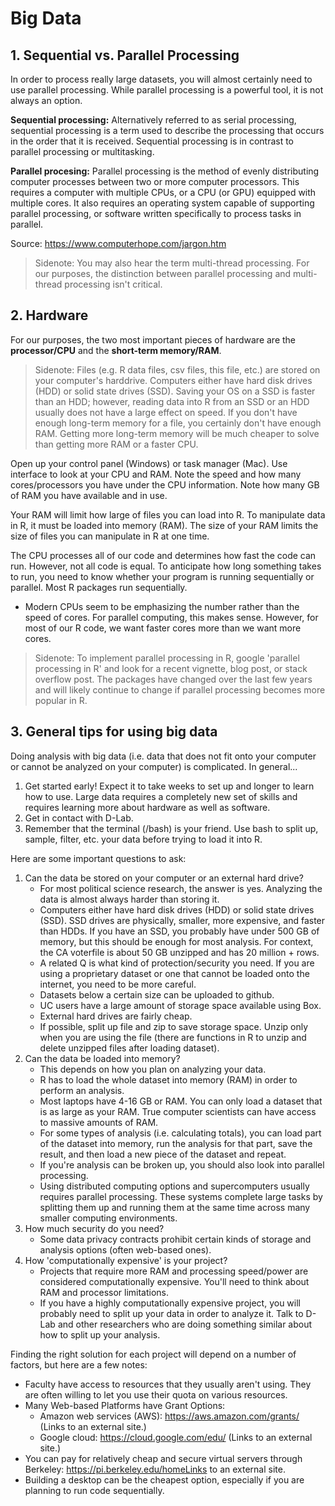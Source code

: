 
# Big Data

## 1. Sequential vs. Parallel Processing 

In order to process really large datasets, you will almost certainly need to use parallel processing. While parallel processing is a powerful tool, it is not always an option. 

**Sequential processing:** Alternatively referred to as serial processing, sequential processing is a term used to describe the processing that occurs in the order that it is received. Sequential processing is in contrast to parallel processing or multitasking.

**Parallel procesing:** Parallel processing is the method of evenly distributing computer processes between two or more computer processors. This requires a computer with multiple CPUs, or a CPU (or GPU) equipped with multiple cores. It also requires an operating system capable of supporting parallel processing, or software written specifically to process tasks in parallel.

Source: https://www.computerhope.com/jargon.htm

> Sidenote: You may also hear the term multi-thread processing. For our purposes, the distinction between parallel processing and multi-thread processing isn't critical. 


## 2. Hardware 

For our purposes, the two most important pieces of hardware are the **processor/CPU** and the **short-term memory/RAM**. 

> Sidenote: Files (e.g. R data files, csv files, this file, etc.) are stored on your computer's harddrive. Computers either have hard disk drives (HDD) or solid state drives (SSD). Saving your OS on a SSD is faster than an HDD; however, reading data into R from an SSD or an HDD usually does not have a large effect on speed. If you don't have enough long-term memory for a file, you certainly don't have enough RAM. Getting more long-term memory will be much cheaper to solve than getting more RAM or a faster CPU. 

Open up your control panel (Windows) or task manager (Mac). Use interface to look at your CPU and RAM. Note the speed and how many cores/processors you have under the CPU information. Note how many GB of RAM you have available and in use. 

Your RAM will limit how large of files you can load into R. To manipulate data in R, it must be loaded into memory (RAM). The size of your RAM limits the size of files you can manipulate in R at one time.  

The CPU processes all of our code and determines how fast the code can run. However, not all code is equal. To anticipate how long something takes to run, you need to know whether your program is running sequentially or parallel. Most R packages run sequentially. 
* Modern CPUs seem to be emphasizing the number rather than the speed of cores. For parallel computing, this makes sense. However, for most of our R code, we want faster cores more than we want more cores. 

> Sidenote: To implement parallel processing in R, google 'parallel processing in R' and look for a recent vignette, blog post, or stack overflow post. The packages have changed over the last few years and will likely continue to change if parallel processing becomes more popular in R. 


## 3. General tips for using big data 

Doing analysis with big data (i.e. data that does not fit onto your computer or cannot be analyzed on your computer) is complicated. In general...

1. Get started early! Expect it to take weeks to set up and longer to learn how to use. Large data requires a completely new set of skills and requires learning more about hardware as well as software. 
2. Get in contact with D-Lab.  
3. Remember that the terminal (/bash) is your friend. Use bash to split up, sample, filter, etc. your data before trying to load it into R. 

Here are some important questions to ask:

1. Can the data be stored on your computer or an external hard drive?
	* For most political science research, the answer is yes. Analyzing the data is almost always harder than storing it. 
	* Computers either have hard disk drives (HDD) or solid state drives (SSD). SSD drives are physically, smaller, more expensive, and faster than HDDs. If you have an SSD, you probably have under 500 GB of memory, but this should be enough for most analysis. For context, the CA voterfile is about 50 GB unzipped and has 20 million + rows. 
	* A related Q is what kind of protection/security you need. If you are using a proprietary dataset or one that cannot be loaded onto the internet, you need to be more careful. 
	* Datasets below a certain size can be uploaded to github.
	* UC users have a large amount of storage space available using Box. 
	* External hard drives are fairly cheap. 
	* If possible, split up file and zip to save storage space. Unzip only when you are using the file (there are functions in R to unzip and delete unzipped files after loading dataset). 
2. Can the data be loaded into memory?
	* This depends on how you plan on analyzing your data.
	* R has to load the whole dataset into memory (RAM) in order to perform an analysis.
	* Most laptops have 4-16 GB or RAM. You can only load a dataset that is as large as your RAM. True computer scientists can have access to massive amounts of RAM. 
	* For some types of analysis (i.e. calculating totals), you can load part of the dataset into memory, run the analysis for that part, save the result, and then load a new piece of the dataset and repeat. 
	* If you're analysis can be broken up, you should also look into parallel processing. 
	* Using distributed computing options and supercomputers usually requires parallel processing. These systems complete large tasks by splitting them up and running them at the same time across many smaller computing environments. 
3. How much security do you need? 
	* Some data privacy contracts prohibit certain kinds of storage and analysis options (often web-based ones). 
4. How 'computationally expensive' is your project?
	* Projects that require more RAM and processing speed/power are considered computationally expensive. You'll need to think about RAM and processor limitations. 
	* If you have a highly computationally expensive project, you will probably need to split up your data in order to analyze it. Talk to D-Lab and other researchers who are doing something similar about how to split up your analysis. 
 

Finding the right solution for each project will depend on a number of factors, but here are a few notes: 

* Faculty have access to resources that they usually aren't using. They are often willing to let you use their quota on various resources. 
* Many Web-based Platforms have Grant Options:
	* Amazon web services (AWS): https://aws.amazon.com/grants/ (Links to an external site.)
	* Google cloud: https://cloud.google.com/edu/ (Links to an external site.)
* You can pay for relatively cheap and secure virtual servers through Berkeley: https://pi.berkeley.edu/homeLinks to an external site.
* Building a desktop can be the cheapest option, especially if you are planning to run code sequentially. 



